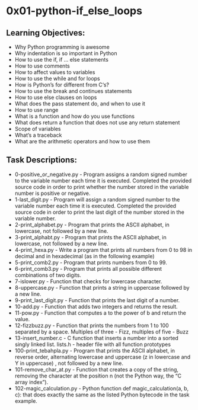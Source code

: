 # 0x01-python-if_else_loops

## Learning Objectives:

- Why Python programming is awesome
- Why indentation is so important in Python
- How to use the if, if ... else statements
- How to use comments
- How to affect values to variables
- How to use the while and for loops
- How is Python’s for different from C‘s?
- How to use the break and continues statements
- How to use else clauses on loops
- What does the pass statement do, and when to use it
- How to use range
- What is a function and how do you use functions
- What does return a function that does not use any return statement
- Scope of variables
- What’s a traceback
- What are the arithmetic operators and how to use them

## Task Descriptions:

- 0-positive_or_negative.py - Program assigns a random signed number to the variable number each time it is executed. Completed the provided source code in order to print whether the number stored in the variable number is positive or negative.
- 1-last_digit.py - Program will assign a random signed number to the variable number each time it is executed. Completed the provided source code in order to print the last digit of the number stored in the variable number.
- 2-print_alphabet.py - Program that prints the ASCII alphabet, in lowercase, not followed by a new line.
- 3-print_alphabt.py - Program that prints the ASCII alphabet, in lowercase, not followed by a new line.
- 4-print_hexa.py - Write a program that prints all numbers from 0 to 98 in decimal and in hexadecimal (as in the following example)
- 5-print_comb2.py - Program that prints numbers from 0 to 99.
- 6-print_comb3.py - Program that prints all possible different combinations of two digits.
- 7-islower.py - Function that checks for lowercase character.
- 8-uppercase.py - Function that prints a string in uppercase followed by a new line.
- 9-print_last_digit.py - Function that prints the last digit of a number.
- 10-add.py - Function that adds two integers and returns the result.
- 11-pow.py - Function that computes a to the power of b and return the value.
- 12-fizzbuzz.py - Function that prints the numbers from 1 to 100 separated by a space. Multiples of three - Fizz, multiples of five - Buzz
- 13-insert_number.c - C function that inserts a number into a sorted singly linked list.
lists.h - header file with all function prototypes
- 100-print_tebahpla.py - Program that prints the ASCII alphabet, in reverse order, alternating lowercase and uppercase (z in lowercase and Y in uppercase) , not followed by a new line.
- 101-remove_char_at.py - Function that creates a copy of the string, removing the character at the position n (not the Python way, the “C array index”).
- 102-magic_calculation.py - Python function def magic_calculation(a, b, c): that does exactly the same as the listed Python bytecode in the task example.
